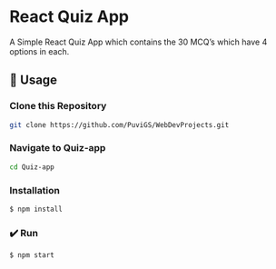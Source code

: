 #  React Quiz App 

A Simple React Quiz App which contains the 30  MCQ’s which have 4 options in each.


## 📝 Usage

### Clone this Repository
```sh
git clone https://github.com/PuviGS/WebDevProjects.git
```
### Navigate to Quiz-app
 ```sh
 cd Quiz-app
```


### Installation

```sh
$ npm install
```

### ✔️ Run

```sh
$ npm start
```


